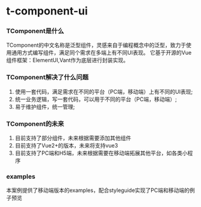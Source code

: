 # t-component-ui

### TComponent是什么
TComponent的中文名称是泛型组件，灵感来自于编程概念中的泛型，致力于使用通用方式编写组件，满足同个需求在多端上有不同UI表现。
它基于开源的Vue组件框架：ElementUI,Vant作为底层进行封装实现。

### TComponent解决了什么问题
1. 使用一套代码，满足需求在不同的平台（PC端，移动端）上有不同的UI表现;
2. 统一业务逻辑，写一套代码，可以用于不同的平台（PC端，移动端）;
3. 易于维护组件，统一管理;

### TComponent的未来
1. 目前支持了部分组件，未来根据需要添加其他组件
2. 目前支持了Vue2+的版本，未来将支持vue3
3. 目前支持了PC端和H5端，未来根据需要在移动端拓展其他平台，如各类小程序

### examples
本案例提供了移动端版本的examples，配合styleguide实现了PC端和移动端的例子预览